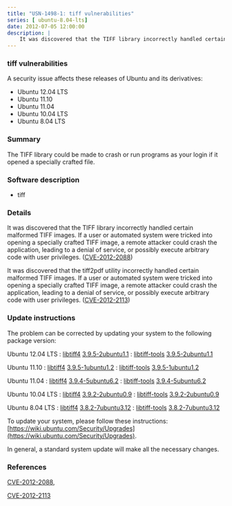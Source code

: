 ```yaml
---
title: "USN-1498-1: tiff vulnerabilities"
series: [ ubuntu-8.04-lts]
date: 2012-07-05 12:00:00
description: |
    It was discovered that the TIFF library incorrectly handled certain malformed TIFF images. If a user or automated system were tricked into opening a specially crafted TIFF image, a remote attacker could crash the application, leading to a denial of service, or possibly execute arbitrary code with user privileges. ([CVE-2012-2088](http://people.ubuntu.com/~ubuntu-security/cve/CVE-2012-2088))
--- 
```

 
 


### tiff vulnerabilities

A security issue affects these releases of Ubuntu and its derivatives:

* Ubuntu 12.04 LTS
* Ubuntu 11.10
* Ubuntu 11.04
* Ubuntu 10.04 LTS
* Ubuntu 8.04 LTS

### Summary

The TIFF library could be made to crash or run programs as your login if it opened a specially crafted file.

### Software description

* tiff 

### Details

It was discovered that the TIFF library incorrectly handled certain malformed TIFF images. If a user or automated system were tricked into opening a specially crafted TIFF image, a remote attacker could crash the application, leading to a denial of service, or possibly execute arbitrary code with user privileges. ([CVE-2012-2088](http://people.ubuntu.com/~ubuntu-security/cve/CVE-2012-2088))

It was discovered that the tiff2pdf utility incorrectly handled certain malformed TIFF images. If a user or automated system were tricked into opening a specially crafted TIFF image, a remote attacker could crash the application, leading to a denial of service, or possibly execute arbitrary code with user privileges. ([CVE-2012-2113](http://people.ubuntu.com/~ubuntu-security/cve/CVE-2012-2113)) 

### Update instructions

The problem can be corrected by updating your system to the following package version:

Ubuntu 12.04 LTS
 : [libtiff4](https://launchpad.net/ubuntu/+source/tiff) <span> [3.9.5-2ubuntu1.1](https://launchpad.net/ubuntu/+source/tiff/3.9.5-2ubuntu1.1) </span> 
 : [libtiff-tools](https://launchpad.net/ubuntu/+source/tiff) <span> [3.9.5-2ubuntu1.1](https://launchpad.net/ubuntu/+source/tiff/3.9.5-2ubuntu1.1) </span> 

Ubuntu 11.10
 : [libtiff4](https://launchpad.net/ubuntu/+source/tiff) <span> [3.9.5-1ubuntu1.2](https://launchpad.net/ubuntu/+source/tiff/3.9.5-1ubuntu1.2) </span> 
 : [libtiff-tools](https://launchpad.net/ubuntu/+source/tiff) <span> [3.9.5-1ubuntu1.2](https://launchpad.net/ubuntu/+source/tiff/3.9.5-1ubuntu1.2) </span> 

Ubuntu 11.04
 : [libtiff4](https://launchpad.net/ubuntu/+source/tiff) <span> [3.9.4-5ubuntu6.2](https://launchpad.net/ubuntu/+source/tiff/3.9.4-5ubuntu6.2) </span> 
 : [libtiff-tools](https://launchpad.net/ubuntu/+source/tiff) <span> [3.9.4-5ubuntu6.2](https://launchpad.net/ubuntu/+source/tiff/3.9.4-5ubuntu6.2) </span> 

Ubuntu 10.04 LTS
 : [libtiff4](https://launchpad.net/ubuntu/+source/tiff) <span> [3.9.2-2ubuntu0.9](https://launchpad.net/ubuntu/+source/tiff/3.9.2-2ubuntu0.9) </span> 
 : [libtiff-tools](https://launchpad.net/ubuntu/+source/tiff) <span> [3.9.2-2ubuntu0.9](https://launchpad.net/ubuntu/+source/tiff/3.9.2-2ubuntu0.9) </span> 

Ubuntu 8.04 LTS
 : [libtiff4](https://launchpad.net/ubuntu/+source/tiff) <span> [3.8.2-7ubuntu3.12](https://launchpad.net/ubuntu/+source/tiff/3.8.2-7ubuntu3.12) </span> 
 : [libtiff-tools](https://launchpad.net/ubuntu/+source/tiff) <span> [3.8.2-7ubuntu3.12](https://launchpad.net/ubuntu/+source/tiff/3.8.2-7ubuntu3.12) </span> 

To update your system, please follow these instructions: [https://wiki.ubuntu.com/Security/Upgrades](https://wiki.ubuntu.com/Security/Upgrades).

In general, a standard system update will make all the necessary changes. 

### References

 
 [CVE-2012-2088](http://people.ubuntu.com/~ubuntu-security/cve/CVE-2012-2088), 

 [CVE-2012-2113](http://people.ubuntu.com/~ubuntu-security/cve/CVE-2012-2113)
 

